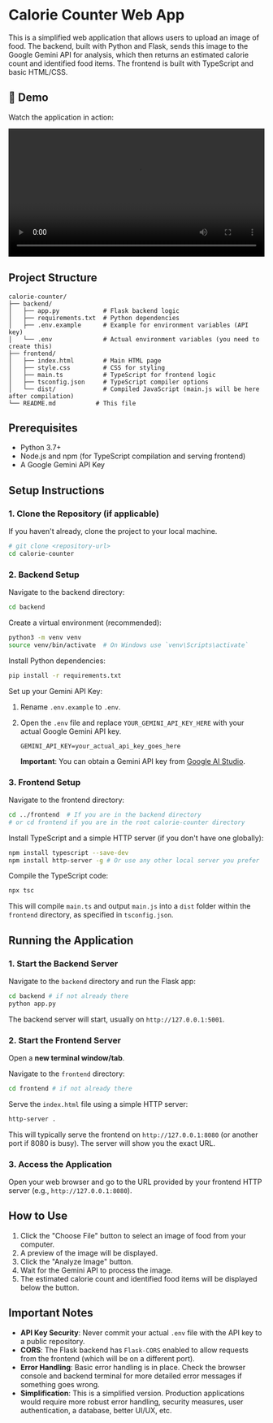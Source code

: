 # Calorie Counter Web App

This is a simplified web application that allows users to upload an image of food. The backend, built with Python and Flask, sends this image to the Google Gemini API for analysis, which then returns an estimated calorie count and identified food items. The frontend is built with TypeScript and basic HTML/CSS.

## 🎥 Demo

Watch the application in action:

<video src="https://github.com/user-attachments/assets/d1545a09-a26d-4f83-8d29-35bfc93c95c4" controls width="100%"></video>

## Project Structure

```
calorie-counter/
├── backend/
│   ├── app.py            # Flask backend logic
│   ├── requirements.txt  # Python dependencies
│   ├── .env.example      # Example for environment variables (API key)
│   └── .env              # Actual environment variables (you need to create this)
├── frontend/
│   ├── index.html        # Main HTML page
│   ├── style.css         # CSS for styling
│   ├── main.ts           # TypeScript for frontend logic
│   ├── tsconfig.json     # TypeScript compiler options
│   └── dist/             # Compiled JavaScript (main.js will be here after compilation)
└── README.md           # This file
```

## Prerequisites

*   Python 3.7+
*   Node.js and npm (for TypeScript compilation and serving frontend)
*   A Google Gemini API Key

## Setup Instructions

### 1. Clone the Repository (if applicable)

If you haven't already, clone the project to your local machine.

```bash
# git clone <repository-url>
cd calorie-counter
```

### 2. Backend Setup

Navigate to the backend directory:

```bash
cd backend
```

Create a virtual environment (recommended):

```bash
python3 -m venv venv
source venv/bin/activate  # On Windows use `venv\Scripts\activate`
```

Install Python dependencies:

```bash
pip install -r requirements.txt
```

Set up your Gemini API Key:

1.  Rename `.env.example` to `.env`.
2.  Open the `.env` file and replace `YOUR_GEMINI_API_KEY_HERE` with your actual Google Gemini API key.

    ```
    GEMINI_API_KEY=your_actual_api_key_goes_here
    ```

    **Important**: You can obtain a Gemini API key from [Google AI Studio](https://aistudio.google.com/app/apikey).

### 3. Frontend Setup

Navigate to the frontend directory:

```bash
cd ../frontend  # If you are in the backend directory
# or cd frontend if you are in the root calorie-counter directory
```

Install TypeScript and a simple HTTP server (if you don't have one globally):

```bash
npm install typescript --save-dev
npm install http-server -g # Or use any other local server you prefer
```

Compile the TypeScript code:

```bash
npx tsc
```

This will compile `main.ts` and output `main.js` into a `dist` folder within the `frontend` directory, as specified in `tsconfig.json`.

## Running the Application

### 1. Start the Backend Server

Navigate to the `backend` directory and run the Flask app:

```bash
cd backend # if not already there
python app.py
```

The backend server will start, usually on `http://127.0.0.1:5001`.

### 2. Start the Frontend Server

Open a **new terminal window/tab**.

Navigate to the `frontend` directory:

```bash
cd frontend # if not already there
```

Serve the `index.html` file using a simple HTTP server:

```bash
http-server .
```

This will typically serve the frontend on `http://127.0.0.1:8080` (or another port if 8080 is busy). The server will show you the exact URL.

### 3. Access the Application

Open your web browser and go to the URL provided by your frontend HTTP server (e.g., `http://127.0.0.1:8080`).

## How to Use

1.  Click the "Choose File" button to select an image of food from your computer.
2.  A preview of the image will be displayed.
3.  Click the "Analyze Image" button.
4.  Wait for the Gemini API to process the image.
5.  The estimated calorie count and identified food items will be displayed below the button.

## Important Notes

*   **API Key Security**: Never commit your actual `.env` file with the API key to a public repository.
*   **CORS**: The Flask backend has `Flask-CORS` enabled to allow requests from the frontend (which will be on a different port).
*   **Error Handling**: Basic error handling is in place. Check the browser console and backend terminal for more detailed error messages if something goes wrong.
*   **Simplification**: This is a simplified version. Production applications would require more robust error handling, security measures, user authentication, a database, better UI/UX, etc.